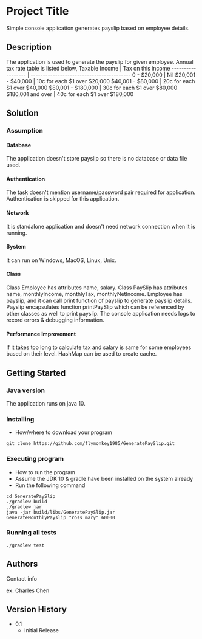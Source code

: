 # Project Title

Simple console application generates payslip based on employee details.

## Description
The application is used to generate the payslip for given employee.
Annual tax rate table is listed below,
Taxable Income      |   Tax on this income
------------------  |   -----------------------------------------
0 - $20,000         |   Nil
$20,001 - $40,000   |   10c for each $1 over $20,000
$40,001 - $80,000   |   20c for each $1 over $40,000
$80,001 - $180,000  |   30c for each $1 over $80,000
$180,001 and over   |   40c for each $1 over $180,000

## Solution
### Assumption
#### Database
The application doesn't store payslip so there is no database or data file used.
#### Authentication
The task doesn't mention username/password pair required for application. 
Authentication is skipped for this application.
#### Network
It is standalone application and doesn't need network connection when it is running.
#### System
It can run on Windows, MacOS, Linux, Unix.

#### Class
Class Employee has attributes name, salary.
Class PaySlip has attributes name, monthlyIncome, monthlyTax, monthlyNetIncome.
Employee has payslip, and it can call print function of payslip to generate payslip details.
Payslip encapsulates function printPaySlip which can be referenced by other classes as well to print payslip.
The console application needs logs to record errors & debugging information.

#### Performance Improvement
If it takes too long to calculate tax and salary is same for some employees based on their level.
HashMap can be used to create cache.





## Getting Started

### Java version
The application runs on java 10.

### Installing

* How/where to download your program
```
git clone https://github.com/flymonkey1985/GeneratePaySlip.git
```

### Executing program

* How to run the program
* Assume the JDK 10 & gradle have been installed on the system already
* Run the following command
```
cd GeneratePaySlip
./gradlew build
./gradlew jar
java -jar build/libs/GeneratePaySlip.jar
GenerateMonthlyPayslip "ross mary" 60000
```

### Running all tests
```
./gradlew test
```


## Authors

Contact info

ex. Charles Chen 


## Version History


* 0.1
    * Initial Release
